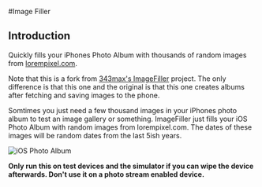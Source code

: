 #Image Filler

## Introduction

Quickly fills your iPhones Photo Album with thousands of random images from [lorempixel.com](http://lorempixel.com).

Note that this is a fork from [343max's ImageFiller](https://github.com/343max/ImageFiller) project. The only difference is that this one and the original is that this one creates albums after fetching and saving images to the phone.

Somtimes you just need a few thousand images in your iPhones photo album to test an image gallery or something. ImageFiller just fills your iOS Photo Album with random images from lorempixel.com. The dates of these images will be random dates from the last 5ish years.

![iOS Photo Album](http://f.cl.ly/items/003J3h3n2i0k3U1b3J1b/imagefiller.jpg)

**Only run this on test devices and the simulator if you can wipe the device afterwards. Don't use it on a photo stream enabled device.**
